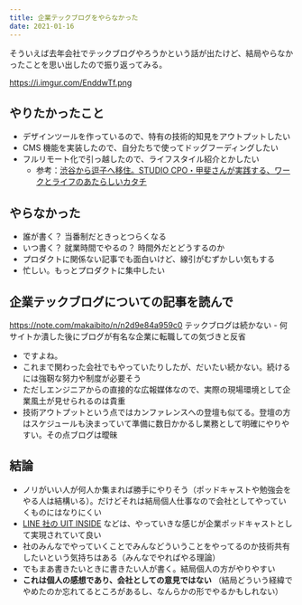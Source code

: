 ```yaml
---
title: 企業テックブログをやらなかった
date: 2021-01-16
---
```


そういえば去年会社でテックブログやろうかという話が出たけど、結局やらなかったことを思い出したので振り返ってみる。

https://i.imgur.com/EnddwTf.png

## やりたかったこと

- デザインツールを作っているので、特有の技術的知見をアウトプットしたい
- CMS 機能を実装したので、自分たちで使ってドッグフーディングしたい
- フルリモート化で引っ越したので、ライフスタイル紹介とかしたい
  - 参考：[渋谷から逗子へ移住。STUDIO CPO・甲斐さんが実践する、ワークとライフのあたらしいカタチ](https://workplacemag.jp/n/nee64d0618365)

## やらなかった

- 誰が書く？ 当番制だときっとつらくなる
- いつ書く？ 就業時間でやるの？ 時間外だとどうするのか
- プロダクトに関係ない記事でも面白いけど、線引がむずかしい気もする
- 忙しい。もっとプロダクトに集中したい

## 企業テックブログについての記事を読んで

https://note.com/makaibito/n/n2d9e84a959c0
テックブログは続かない - 何サイトか潰した後にブログが有名な企業に転職しての気づきと反省

- ですよね。
- これまで関わった会社でもやっていたりしたが、だいたい続かない。続けるには強靭な努力や制度が必要そう
- ただしエンジニアからの直接的な広報媒体なので、実際の現場環境として企業風土が見せられるのは貴重
- 技術アウトプットという点ではカンファレンスへの登壇も似てる。登壇の方はスケジュールも決まっていて準備に数日かかるし業務として明確にやりやすい。その点ブログは曖昧

## 結論

- ノリがいい人が何人か集まれば勝手にやりそう（ポッドキャストや勉強会をやる人は結構いる）。だけどそれは結局個人仕事なので会社としてやっていくものにはなりにくい
- [LINE 社の UIT INSIDE](https://uit-inside.linecorp.com/) などは、やっていきな感じが企業ポッドキャストとして実現されていて良い
- 社のみんなでやっていくことでみんなどういうことをやってるのか技術共有したいという気持ちはある（みんなでやればやる理論）
- でもまあ書きたいときに書きたい人が書く。結局個人の方がやりやすい
- **これは個人の感想であり、会社としての意見ではない** （結局どういう経緯でやめたのか忘れてるところがあるし、なんらかの形でやるかもしれない）

